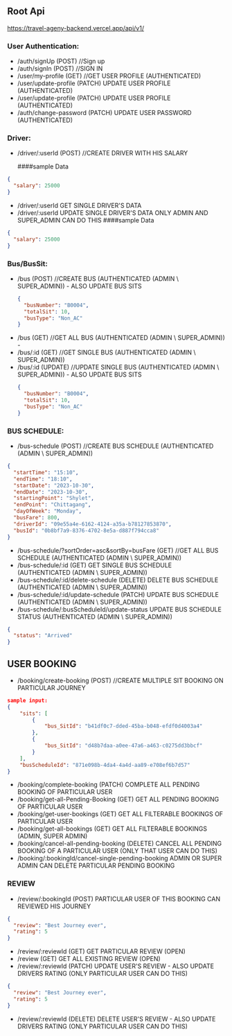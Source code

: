 ## Root Api

https://travel-ageny-backend.vercel.app/api/v1/

### User Authentication:

- /auth/signUp (POST) //Sign up
- /auth/signIn (POST) //SIGN IN
- /user/my-profile (GET) //GET USER PROFILE (AUTHENTICATED)
- /user/update-profile (PATCH) UPDATE USER PROFILE (AUTHENTICATED)
- /user/update-profile (PATCH) UPDATE USER PROFILE (AUTHENTICATED)
- /auth/change-password (PATCH) UPDATE USER PASSWORD (AUTHENTICATED)

### Driver:

- /driver/:userId (POST) //CREATE DRIVER WITH HIS SALARY

  ####sample Data

```json
{
  "salary": 25000
}
```

- /driver/:userId GET SINGLE DRIVER'S DATA
- /driver/:userId UPDATE SINGLE DRIVER'S DATA ONLY ADMIN AND SUPER_ADMIN CAN DO THIS
  ####sample Data

```json
{
  "salary": 25000
}
```

### Bus/BusSit:

- /bus (POST) //CREATE BUS (AUTHENTICATED (ADMIN \ SUPER_ADMIN)) - ALSO UPDATE BUS SITS
  ```json
  {
    "busNumber": "B0004",
    "totalSit": 10,
    "busType": "Non_AC"
  }
  ```
- /bus (GET) //GET ALL BUS (AUTHENTICATED (ADMIN \ SUPER_ADMIN)) -
- /bus/:id (GET) //GET SINGLE BUS (AUTHENTICATED (ADMIN \ SUPER_ADMIN))
- /bus/:id (UPDATE) //UPDATE SINGLE BUS (AUTHENTICATED (ADMIN \ SUPER_ADMIN)) - ALSO UPDATE BUS SITS
  ```json
  {
    "busNumber": "B0004",
    "totalSit": 10,
    "busType": "Non_AC"
  }
  ```

### BUS SCHEDULE:

- /bus-schedule (POST) //CREATE BUS SCHEDULE (AUTHENTICATED (ADMIN \ SUPER_ADMIN))

```json
{
  "startTime": "15:10",
  "endTime": "18:10",
  "startDate": "2023-10-30",
  "endDate": "2023-10-30",
  "startingPoint": "Shylet",
  "endPoint": "Chittagang",
  "dayOfWeek": "Monday",
  "busFare": 800,
  "driverId": "09e55a4e-6162-4124-a35a-b78127853870",
  "busId": "0b8bf7a9-8376-4702-8e5a-d887f794cca8"
}
```

- /bus-schedule/?sortOrder=asc&sortBy=busFare (GET) //GET ALL BUS SCHEDULE (AUTHENTICATED (ADMIN \ SUPER_ADMIN))
- /bus-schedule/:id (GET) GET SINGLE BUS SCHEDULE (AUTHENTICATED (ADMIN \ SUPER_ADMIN))
- /bus-schedule/:id/delete-schedule (DELETE) DELETE BUS SCHEDULE (AUTHENTICATED (ADMIN \ SUPER_ADMIN))
- /bus-schedule/:id/update-schedule (PATCH) UPDATE BUS SCHEDULE (AUTHENTICATED (ADMIN \ SUPER_ADMIN))
- /bus-schedule/:busScheduleId/update-status UPDATE BUS SCHEDULE STATUS (AUTHENTICATED (ADMIN \ SUPER_ADMIN))

```json
{
  "status": "Arrived"
}
```

## USER BOOKING

- /booking/create-booking (POST) //CREATE MULTIPLE SIT BOOKING ON PARTICULAR JOURNEY

```json
sample input:
{
    "sits": [
        {
            "bus_SitId": "b41df0c7-dded-45ba-b048-efdf0d4003a4"
        },
        {
            "bus_SitId": "d48b7daa-a0ee-47a6-a463-c0275dd3bbcf"
        }
    ],
    "busScheduleId": "871e098b-4da4-4a4d-aa89-e708ef6b7d57"
}
```

- /booking/complete-booking (PATCH) COMPLETE ALL PENDING BOOKING OF PARTICULAR USER
- /booking/get-all-Pending-Booking (GET) GET ALL PENDING BOOKING OF PARTICULAR USER
- /booking/get-user-bookings (GET) GET ALL FILTERABLE BOOKINGS OF PARTICULAR USER
- /booking/get-all-bookings (GET) GET ALL FILTERABLE BOOKINGS (ADMIN, SUPER ADMIN)
- /booking/cancel-all-pending-booking (DELETE) CANCEL ALL PENDING BOOKING OF A PARTICULAR USER (ONLY THAT USER CAN DO THIS)
- /booking/:bookingId/cancel-single-pending-booking ADMIN OR SUPER ADMIN CAN DELETE PARTICULAR PENDING BOOKING

### REVIEW

- /review/:bookingId (POST) PARTICULAR USER OF THIS BOOKING CAN REVIEWED HIS JOURNEY

```json
{
  "review": "Best Journey ever",
  "rating": 5
}
```

- /review/:reviewId (GET) GET PARTICULAR REVIEW (OPEN)
- /review (GET) GET ALL EXISTING REVIEW (OPEN)
- /review/:reviewId (PATCH) UPDATE USER'S REVIEW - ALSO UPDATE DRIVERS RATING (ONLY PARTICULAR USER CAN DO THIS)

```json
{
  "review": "Best Journey ever",
  "rating": 5
}
```

- /review/:reviewId (DELETE) DELETE USER'S REVIEW - ALSO UPDATE DRIVERS RATING (ONLY PARTICULAR USER CAN DO THIS)

